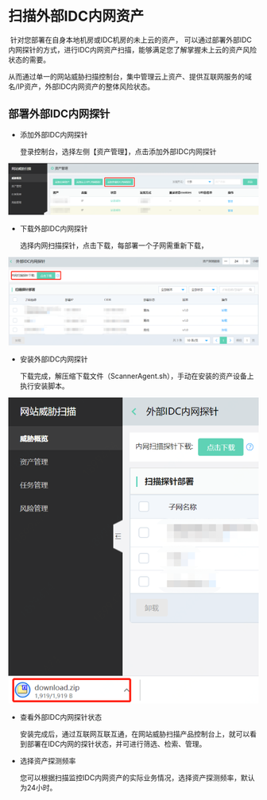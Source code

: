 # 扫描外部IDC内网资产

​		针对您部署在自身本地机房或IDC机房的未上云的资产， 可以通过部署外部IDC内网探针的方式，进行IDC内网资产扫描，能够满足您了解掌握未上云的资产风险状态的需要。

​		从而通过单一的网站威胁扫描控制台，集中管理云上资产、提供互联网服务的域名/IP资产，外部IDC内网资产的整体风险状态。

## 部署外部IDC内网探针

- 添加外部IDC内网探针

  登录控制台，选择左侧【资产管理】，点击添加外部IDC内网探针

![](../../../../image/Website-Threat-Inspector/wts-idc-assets-01.png)

- 下载外部IDC内网探针

  选择内网扫描探针，点击下载，每部署一个子网需重新下载，

![](../../../../image/Website-Threat-Inspector/wts-idc-assets-02.png)

- 安装外部IDC内网探针

  下载完成，解压缩下载文件（ScannerAgent.sh），手动在安装的资产设备上执行安装脚本。

![](../../../../image/Website-Threat-Inspector/wts-idc-assets-03.png)

- 查看外部IDC内网探针状态

  安装完成后，通过互联网互联互通，在网站威胁扫描产品控制台上，就可以看到部署在IDC内网的探针状态，并可进行筛选、检索、管理。

- 选择资产探测频率

  您可以根据扫描监控IDC内网资产的实际业务情况，选择资产探测频率，默认为24小时。
